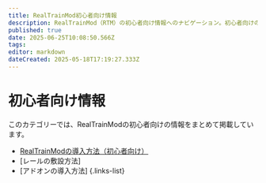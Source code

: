 ```yaml
---
title: RealTrainMod初心者向け情報
description: RealTrainMod（RTM）の初心者向け情報へのナビゲーション。初心者向けの情報がまるわかり！
published: true
date: 2025-06-25T10:08:50.566Z
tags: 
editor: markdown
dateCreated: 2025-05-18T17:19:27.333Z
---
```


# 初心者向け情報

このカテゴリーでは、RealTrainModの初心者向けの情報をまとめて掲載しています。

- [RealTrainModの導入方法（初心者向け）](/ja/getting-started/installing.md)
- [レールの敷設方法]
- [アドオンの導入方法]
{.links-list}